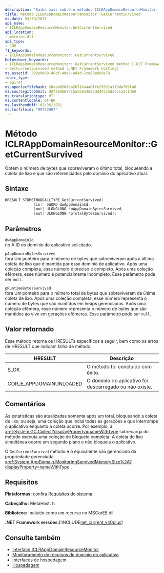 ```yaml
---
description: 'Saiba mais sobre o método: ICLRAppDomainResourceMonitor:: GetCurrentSurvived'
title: Método ICLRAppDomainResourceMonitor::GetCurrentSurvived
ms.date: 03/30/2017
api_name:
- ICLRAppDomainResourceMonitor.GetCurrentSurvived
api_location:
- mscoree.dll
api_type:
- COM
f1_keywords:
- ICLRAppDomainResourceMonitor::GetCurrentSurvived
helpviewer_keywords:
- ICLRAppDomainResourceMonitor::GetCurrentSurvived method [.NET Framework hosting]
- GetCurrentSurvived method [.NET Framework hosting]
ms.assetid: 392e9009-40ef-40e3-ad4d-7ce93a989e78
topic_type:
- apiref
ms.openlocfilehash: 20aea8583da207144aa0ffe29591a113da789fa8
ms.sourcegitcommit: ddf7edb67715a5b9a45e3dd44536dabc153c1de0
ms.translationtype: MT
ms.contentlocale: pt-BR
ms.lasthandoff: 02/06/2021
ms.locfileid: "99753907"
---
```

# <a name="iclrappdomainresourcemonitorgetcurrentsurvived-method"></a>Método ICLRAppDomainResourceMonitor::GetCurrentSurvived

Obtém o número de bytes que sobreviveram o último total, bloqueando a coleta de lixo e que são referenciados pelo domínio do aplicativo atual.  
  
## <a name="syntax"></a>Sintaxe  
  
```cpp  
HRESULT STDMETHODCALLTYPE GetCurrentSurvived(  
             [in]  DWORD dwAppDomainId,  
             [out] ULONGLONG *pAppDomainBytesSurvived,  
             [out] ULONGLONG *pTotalBytesSurvived);  
```  
  
## <a name="parameters"></a>Parâmetros  

 `dwAppDomainId`  
 no A ID do domínio do aplicativo solicitado.  
  
 `pAppDomainBytesSurvived`  
 fora Um ponteiro para o número de bytes que sobreviveram após a última coleta de lixo que é mantida por esse domínio de aplicativo. Após uma coleção completa, esse número é preciso e completo. Após uma coleção efêmera, esse número é potencialmente incompleto. Esse parâmetro pode ser `null`.  
  
 `pRuntimeBytesSurvived`  
 fora Um ponteiro para o número total de bytes que sobreviveram da última coleta de lixo. Após uma coleção completa, esse número representa o número de bytes que são mantidos em heaps gerenciados. Após uma coleção efêmera, esse número representa o número de bytes que são mantidos ao vivo em gerações efêmeras. Esse parâmetro pode ser `null`.  
  
## <a name="return-value"></a>Valor retornado  

 Esse método retorna os HRESULTs específicos a seguir, bem como os erros de HRESULT que indicam falha de método.  
  
|HRESULT|Descrição|  
|-------------|-----------------|  
|S_OK|O método foi concluído com êxito.|  
|COR_E_APPDOMAINUNLOADED|O domínio do aplicativo foi descarregado ou não existe.|  
  
## <a name="remarks"></a>Comentários  

 As estatísticas são atualizadas somente após um total, bloqueando a coleta de lixo; ou seja, uma coleção que inclui todas as gerações e que interrompe o aplicativo enquanto a coleta ocorre. Por exemplo, a <xref:System.GC.Collect?displayProperty=nameWithType> sobrecarga do método executa uma coleção de bloqueio completa. A coleta de lixo simultânea ocorre em segundo plano e não bloqueia o aplicativo.  
  
 O `GetCurrentSurvived` método é o equivalente não gerenciado da propriedade gerenciada <xref:System.AppDomain.MonitoringSurvivedMemorySize%2A?displayProperty=nameWithType> .  
  
## <a name="requirements"></a>Requisitos  

 **Plataformas:** confira [Requisitos do sistema](../../get-started/system-requirements.md).  
  
 **Cabeçalho:** MetaHost. h  
  
 **Biblioteca:** Incluído como um recurso no MSCorEE.dll  
  
 **.NET Framework versões:**[!INCLUDE[net_current_v40plus](../../../../includes/net-current-v40plus-md.md)]  
  
## <a name="see-also"></a>Consulte também

- [Interface ICLRAppDomainResourceMonitor](iclrappdomainresourcemonitor-interface.md)
- [Monitoramento de recursos de domínio do aplicativo](../../../standard/garbage-collection/app-domain-resource-monitoring.md)
- [Interfaces de hospedagem](hosting-interfaces.md)
- [Hospedagem](index.md)
